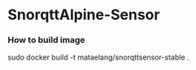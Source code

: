 # SnorqttAlpine-Sensor

### How to build image
sudo docker build -t mataelang/snorqttsensor-stable .
